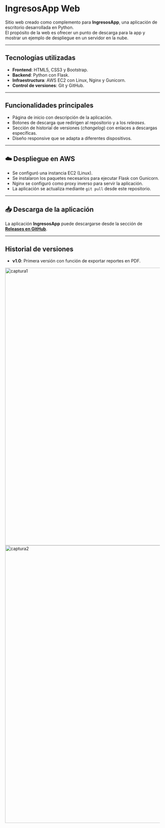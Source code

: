 # IngresosApp Web

Sitio web creado como complemento para **IngresosApp**, una aplicación de escritorio desarrollada en Python.  
El propósito de la web es ofrecer un punto de descarga para la app y mostrar un ejemplo de despliegue en un servidor en la nube.

---

## Tecnologías utilizadas

- **Frontend**: HTML5, CSS3 y Bootstrap.  
- **Backend**: Python con Flask.  
- **Infraestructura**: AWS EC2 con Linux, Nginx y Gunicorn.  
- **Control de versiones**: Git y GitHub.

---

## Funcionalidades principales

- Página de inicio con descripción de la aplicación.  
- Botones de descarga que redirigen al repositorio y a los *releases*.  
- Sección de historial de versiones (*changelog*) con enlaces a descargas específicas.  
- Diseño responsive que se adapta a diferentes dispositivos.

---

## ☁️ Despliegue en AWS

- Se configuró una instancia EC2 (Linux).  
- Se instalaron los paquetes necesarios para ejecutar Flask con Gunicorn.  
- Nginx se configuró como proxy inverso para servir la aplicación.  
- La aplicación se actualiza mediante `git pull` desde este repositorio.  

---

## 📥 Descarga de la aplicación

La aplicación **IngresosApp** puede descargarse desde la sección de [**Releases en GitHub**](https://github.com/Lucas68747/IngresosApp/releases).

---

## Historial de versiones

- **v1.0**: Primera versión con función de exportar reportes en PDF.  

<img width="1899" height="904" alt="captura1" src="https://github.com/user-attachments/assets/9a009f15-ef8f-4cc2-8e65-d301b0285f47" />
<img width="1896" height="904" alt="captura2" src="https://github.com/user-attachments/assets/0dab2728-f16e-485c-a1f1-cc6eb43fb3f7" />

